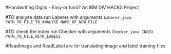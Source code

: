 #Handwriting Digits - Easy or hard? An IBM DIV HACKS Project


#TO analyze data run Laberer with arguments 
`Laberer.java PATH_TO_FILE_TO_ANALYSE NAME_OF_NEW_FILE`

#TO check the index run Checker with arguments
`Checker.java INDEX PATH_TO_FILE_WITH_LABELS`

#ReadImage and ReadLabel are for translating image and label training files



